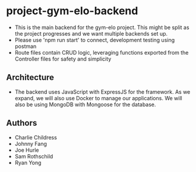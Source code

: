 # project-gym-elo-backend
* This is the main backend for the gym-elo project. This might be split as the project progresses and we want multiple backends set up.
* Please use 'npm run start' to connect, development testing using postman
* Route files contain CRUD logic, leveraging functions exported from the Controller files for safety and simplicity

## Architecture
* The backend uses JavaScript with ExpressJS for the framework. As we expand, we will also use Docker to manage our applications. We will also be using MongoDB with Mongoose for the database.

## Authors
* Charlie Childress
* Johnny Fang
* Joe Hurle
* Sam Rothschild
* Ryan Yong
